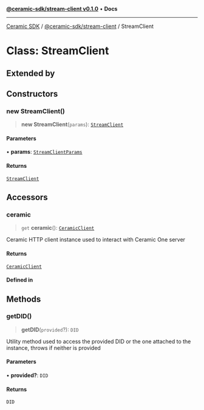 [**@ceramic-sdk/stream-client v0.1.0**](../README.md) • **Docs**

***

[Ceramic SDK](../../../README.md) / [@ceramic-sdk/stream-client](../README.md) / StreamClient

# Class: StreamClient

## Extended by

## Constructors

### new StreamClient()

> **new StreamClient**(`params`): [`StreamClient`](StreamClient.md)

#### Parameters

• **params**: [`StreamClientParams`](../type-aliases/StreamClientParams.md)

#### Returns

[`StreamClient`](StreamClient.md)

## Accessors

### ceramic

> `get` **ceramic**(): [`CeramicClient`](../../http-client/classes/CeramicClient.md)

Ceramic HTTP client instance used to interact with Ceramic One server

#### Returns

[`CeramicClient`](../../http-client/classes/CeramicClient.md)

#### Defined in

## Methods

### getDID()

> **getDID**(`provided`?): `DID`

Utility method used to access the provided DID or the one attached to the instance, throws if neither is provided

#### Parameters

• **provided?**: `DID`

#### Returns

`DID`
